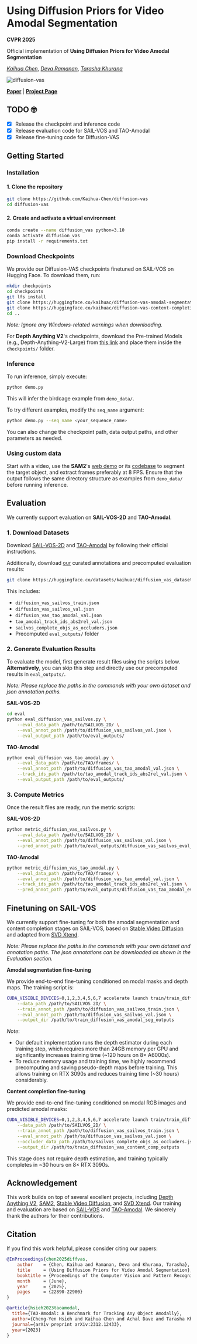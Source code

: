 # Using Diffusion Priors for Video Amodal Segmentation

**CVPR 2025**

Official implementation of <strong>Using Diffusion Priors for Video Amodal Segmentation</strong>

[*Kaihua Chen*](https://www.linkedin.com/in/kaihuac/), [*Deva Ramanan*](https://www.cs.cmu.edu/~deva/), [*Tarasha Khurana*](https://www.cs.cmu.edu/~tkhurana/)

![diffusion-vas](assets/diffusion-vas.gif)

[**Paper**](https://arxiv.org/abs/2412.04623) | [**Project Page**](https://diffusion-vas.github.io)

## TODO 🤓

- [x] Release the checkpoint and inference code 
- [x] Release evaluation code for SAIL-VOS and TAO-Amodal
- [x] Release fine-tuning code for Diffusion-VAS

## Getting Started

### Installation

#### 1. Clone the repository

```bash
git clone https://github.com/Kaihua-Chen/diffusion-vas
cd diffusion-vas
```

#### 2. Create and activate a virtual environment

```bash
conda create --name diffusion_vas python=3.10
conda activate diffusion_vas
pip install -r requirements.txt
```

### Download Checkpoints

We provide our Diffusion-VAS checkpoints finetuned on SAIL-VOS on Hugging Face. To download them, run:

```bash
mkdir checkpoints
cd checkpoints
git lfs install
git clone https://huggingface.co/kaihuac/diffusion-vas-amodal-segmentation
git clone https://huggingface.co/kaihuac/diffusion-vas-content-completion
cd ..
```
*Note: Ignore any Windows-related warnings when downloading.*

For **Depth Anything V2**'s checkpoints, download the Pre-trained Models (e.g., Depth-Anything-V2-Large) from [this link](https://github.com/DepthAnything/Depth-Anything-V2) and place them inside the `checkpoints/` folder.

### Inference

To run inference, simply execute:

```bash
python demo.py
```

This will infer the birdcage example from `demo_data/`.

To try different examples, modify the `seq_name` argument:

```bash
python demo.py --seq_name <your_sequence_name>
```

You can also change the checkpoint path, data output paths, and other parameters as needed.

### Using custom data

Start with a video, use the **SAM2**'s [web demo](https://sam2.metademolab.com/) or its [codebase](https://github.com/facebookresearch/sam2) to segment the target object, and extract frames preferably at 8 FPS. Ensure that the output follows the same directory structure as examples from `demo_data/` before running inference.

## Evaluation

We currently support evaluation on **SAIL-VOS-2D** and **TAO-Amodal**.

### 1. Download Datasets

Download [SAIL-VOS-2D](https://sailvos.web.illinois.edu/_site/index.html) and [TAO-Amodal](https://huggingface.co/datasets/chengyenhsieh/TAO-Amodal) by following their official instructions.

Additionally, download [our](https://huggingface.co/datasets/kaihuac/diffusion_vas_datasets/tree/main) curated annotations and precomputed evaluation results:

```bash
git clone https://huggingface.co/datasets/kaihuac/diffusion_vas_datasets
```

This includes:
- `diffusion_vas_sailvos_train.json`
- `diffusion_vas_sailvos_val.json`
- `diffusion_vas_tao_amodal_val.json`
- `tao_amodal_track_ids_abs2rel_val.json`
- `sailvos_complete_objs_as_occluders.json`
- Precomputed `eval_outputs/` folder

### 2. Generate Evaluation Results

To evaluate the model, first generate result files using the scripts below. **Alternatively**, you can skip this step and directly use our precomputed results in `eval_outputs/`.

*Note: Please replace the paths in the commands with your own dataset and json annotation paths.*

**SAIL-VOS-2D**
```bash
cd eval
python eval_diffusion_vas_sailvos.py \
    --eval_data_path /path/to/SAILVOS_2D/ \
    --eval_annot_path /path/to/diffusion_vas_sailvos_val.json \
    --eval_output_path /path/to/eval_outputs/
```

**TAO-Amodal**
```bash
python eval_diffusion_vas_tao_amodal.py \
    --eval_data_path /path/to/TAO/frames/ \
    --eval_annot_path /path/to/diffusion_vas_tao_amodal_val.json \
    --track_ids_path /path/to/tao_amodal_track_ids_abs2rel_val.json \
    --eval_output_path /path/to/eval_outputs/
```

### 3. Compute Metrics

Once the result files are ready, run the metric scripts:

**SAIL-VOS-2D**
```bash
python metric_diffusion_vas_sailvos.py \
    --eval_data_path /path/to/SAILVOS_2D/ \
    --eval_annot_path /path/to/diffusion_vas_sailvos_val.json \
    --pred_annot_path /path/to/eval_outputs/diffusion_vas_sailvos_eval_results.json
```

**TAO-Amodal**
```bash
python metric_diffusion_vas_tao_amodal.py \
    --eval_data_path /path/to/TAO/frames/ \
    --eval_annot_path /path/to/diffusion_vas_tao_amodal_val.json \
    --track_ids_path /path/to/tao_amodal_track_ids_abs2rel_val.json \
    --pred_annot_path /path/to/eval_outputs/diffusion_vas_tao_amodal_eval_results.json
```

## Finetuning on SAIL-VOS
We currently support fine-tuning for both the amodal segmentation and content completion stages on SAIL-VOS, based on [Stable Video Diffusion](https://huggingface.co/stabilityai/stable-video-diffusion-img2vid-xt) and adapted from [SVD Xtend](https://github.com/pixeli99/SVD_Xtend).

*Note: Please replace the paths in the commands with your own dataset and annotation paths. The json annotations can be downloaded as shown in the Evaluation section.*

**Amodal segmentation fine-tuning**

We provide end-to-end fine-tuning conditioned on modal masks and depth maps. The training script is:
```bash
CUDA_VISIBLE_DEVICES=0,1,2,3,4,5,6,7 accelerate launch train/train_diffusion_vas_amodal_segm.py \
    --data_path /path/to/SAILVOS_2D/ \
    --train_annot_path /path/to/diffusion_vas_sailvos_train.json \
    --eval_annot_path /path/to/diffusion_vas_sailvos_val.json \
    --output_dir /path/to/train_diffusion_vas_amodal_seg_outputs
```

*Note*:
* Our default implementation runs the depth estimator during each training step, which requires more than 24GB memory per GPU and significantly increases training time (~120 hours on 8× A6000s).
* To reduce memory usage and training time, we highly recommend precomputing and saving pseudo-depth maps before training. This allows training on RTX 3090s and reduces training time (~30 hours) considerably.

**Content completion fine-tuning**

We provide end-to-end fine-tuning conditioned on modal RGB images and predicted amodal masks:
```bash
CUDA_VISIBLE_DEVICES=0,1,2,3,4,5,6,7 accelerate launch train/train_diffusion_vas_content_comp.py \
    --data_path /path/to/SAILVOS_2D/ \
    --train_annot_path /path/to/diffusion_vas_sailvos_train.json \
    --eval_annot_path /path/to/diffusion_vas_sailvos_val.json \
    --occluder_data_path /path/to/sailvos_complete_objs_as_occluders.json \
    --output_dir /path/to/train_diffusion_vas_content_comp_outputs
```

This stage does not require depth estimation, and training typically completes in ~30 hours on 8× RTX 3090s.

## Acknowledgement

This work builds on top of several excellent projects, including [Depth Anything V2](https://github.com/DepthAnything/Depth-Anything-V2), [SAM2]((https://github.com/facebookresearch/sam2)), [Stable Video Diffusion](https://huggingface.co/stabilityai/stable-video-diffusion-img2vid-xt), and [SVD Xtend](https://github.com/pixeli99/SVD_Xtend). Our training and evaluation are based on [SAIL-VOS](https://sailvos.web.illinois.edu/_site/index.html) and [TAO-Amodal](https://huggingface.co/datasets/chengyenhsieh/TAO-Amodal). We sincerely thank the authors for their contributions.


## Citation

If you find this work helpful, please consider citing our papers:

```bibtex
@InProceedings{chen2025diffvas,
    author    = {Chen, Kaihua and Ramanan, Deva and Khurana, Tarasha},
    title     = {Using Diffusion Priors for Video Amodal Segmentation},
    booktitle = {Proceedings of the Computer Vision and Pattern Recognition Conference (CVPR)},
    month     = {June},
    year      = {2025},
    pages     = {22890-22900}
}
```
```bibtex
@article{hsieh2023taoamodal,
  title={TAO-Amodal: A Benchmark for Tracking Any Object Amodally},
  author={Cheng-Yen Hsieh and Kaihua Chen and Achal Dave and Tarasha Khurana and Deva Ramanan},
  journal={arXiv preprint arXiv:2312.12433},
  year={2023}
}
```


